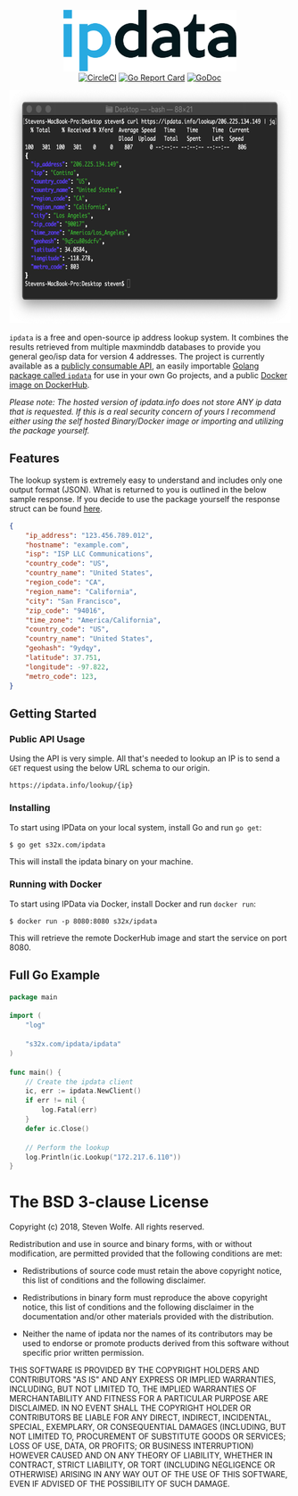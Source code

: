 <p align="center">
<img src="service/web/assets/logo.png" width="310" height="110" border="0" alt="ipdata">
<br>
<a href="https://circleci.com/gh/s32x/ipdata/tree/master"><img src="https://circleci.com/gh/s32x/ipdata/tree/master.svg?style=svg" alt="CircleCI"></a>
<a href="https://goreportcard.com/report/s32x.com/ipdata"><img src="https://goreportcard.com/badge/s32x.com/ipdata" alt="Go Report Card"></a>
<a href="https://godoc.org/s32x.com/ipdata/ipdata"><img src="https://godoc.org/s32x.com/ipdata/ipdata?status.svg" alt="GoDoc"></a>
</p>

<p align="center">
<img src="service/web/assets/graphic.png" width="650px" height="418px" alt="ipdata curl">
</p>

`ipdata` is a free and open-source ip address lookup system. It combines the results retrieved from multiple maxminddb databases to provide you general geo/isp data for version 4 addresses. The project is currently available as a [publicly consumable API](#public-api-usage), an easily importable [Golang package called `ipdata`](#full-go-example) for use in your own Go projects, and a public [Docker image on DockerHub](https://hub.docker.com/r/s32x/ipdata/).

*Please note: The hosted version of ipdata.info does not store ANY ip data that is requested. If this is a real security concern of yours I recommend either using the self hosted Binary/Docker image or importing and utilizing the package yourself.*

## Features

The lookup system is extremely easy to understand and includes only one output format (JSON). What is returned to you is outlined in the below sample response. If you decide to use the package yourself the response struct can be found [here](https://github.com/s32x/ipdata/blob/master/ipdata/lookup.go#L10-L25).

```json
{
    "ip_address": "123.456.789.012",
    "hostname": "example.com",
    "isp": "ISP LLC Communications",
    "country_code": "US",
    "country_name": "United States",
    "region_code": "CA",
    "region_name": "California",
    "city": "San Francisco",
    "zip_code": "94016",
    "time_zone": "America/California",
    "country_code": "US",
    "country_name": "United States",
    "geohash": "9ydqy",
    "latitude": 37.751,
    "longitude": -97.822,
    "metro_code": 123,
}
```

## Getting Started

### Public API Usage
Using the API is very simple. All that's needed to lookup an IP is to send a `GET` request using the below URL schema to our origin.
```
https://ipdata.info/lookup/{ip}
```

### Installing
To start using IPData on your local system, install Go and run `go get`:
```
$ go get s32x.com/ipdata
```
This will install the ipdata binary on your machine.

### Running with Docker
To start using IPData via Docker, install Docker and run `docker run`:
```
$ docker run -p 8080:8080 s32x/ipdata
```
This will retrieve the remote DockerHub image and start the service on port 8080.

## Full Go Example

```go
package main

import (
    "log"

    "s32x.com/ipdata/ipdata"
)

func main() {
    // Create the ipdata client
    ic, err := ipdata.NewClient()
    if err != nil {
        log.Fatal(err)
    }
    defer ic.Close()

    // Perform the lookup
    log.Println(ic.Lookup("172.217.6.110"))
}
```

The BSD 3-clause License
========================

Copyright (c) 2018, Steven Wolfe. All rights reserved.

Redistribution and use in source and binary forms, with or without modification,
are permitted provided that the following conditions are met:

 - Redistributions of source code must retain the above copyright notice,
   this list of conditions and the following disclaimer.

 - Redistributions in binary form must reproduce the above copyright notice,
   this list of conditions and the following disclaimer in the documentation
   and/or other materials provided with the distribution.

 - Neither the name of ipdata nor the names of its contributors may
   be used to endorse or promote products derived from this software without
   specific prior written permission.

THIS SOFTWARE IS PROVIDED BY THE COPYRIGHT HOLDERS AND CONTRIBUTORS "AS IS" AND
ANY EXPRESS OR IMPLIED WARRANTIES, INCLUDING, BUT NOT LIMITED TO, THE IMPLIED
WARRANTIES OF MERCHANTABILITY AND FITNESS FOR A PARTICULAR PURPOSE ARE
DISCLAIMED. IN NO EVENT SHALL THE COPYRIGHT HOLDER OR CONTRIBUTORS BE LIABLE FOR
ANY DIRECT, INDIRECT, INCIDENTAL, SPECIAL, EXEMPLARY, OR CONSEQUENTIAL DAMAGES
(INCLUDING, BUT NOT LIMITED TO, PROCUREMENT OF SUBSTITUTE GOODS OR SERVICES;
LOSS OF USE, DATA, OR PROFITS; OR BUSINESS INTERRUPTION) HOWEVER CAUSED AND ON
ANY THEORY OF LIABILITY, WHETHER IN CONTRACT, STRICT LIABILITY, OR TORT
(INCLUDING NEGLIGENCE OR OTHERWISE) ARISING IN ANY WAY OUT OF THE USE OF THIS
SOFTWARE, EVEN IF ADVISED OF THE POSSIBILITY OF SUCH DAMAGE.